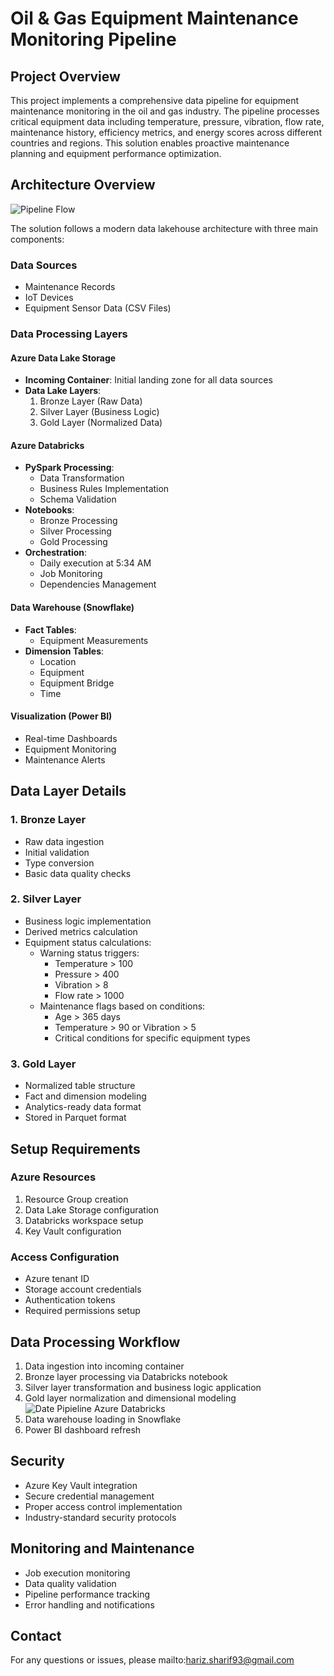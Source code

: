 # Oil & Gas Equipment Maintenance Monitoring Pipeline

## Project Overview
This project implements a comprehensive data pipeline for equipment maintenance monitoring in the oil and gas industry. The pipeline processes critical equipment data including temperature, pressure, vibration, flow rate, maintenance history, efficiency metrics, and energy scores across different countries and regions. This solution enables proactive maintenance planning and equipment performance optimization.

## Architecture Overview
![Pipeline Flow](https://github.com/user-attachments/assets/b64c186f-fd90-419d-8a8d-4ba791da499e)


The solution follows a modern data lakehouse architecture with three main components:

### Data Sources
- Maintenance Records
- IoT Devices
- Equipment Sensor Data (CSV Files)

### Data Processing Layers

#### Azure Data Lake Storage
- **Incoming Container**: Initial landing zone for all data sources
- **Data Lake Layers**:
  1. Bronze Layer (Raw Data)
  2. Silver Layer (Business Logic)
  3. Gold Layer (Normalized Data)

#### Azure Databricks
- **PySpark Processing**:
  - Data Transformation
  - Business Rules Implementation
  - Schema Validation
- **Notebooks**:
  - Bronze Processing
  - Silver Processing
  - Gold Processing
- **Orchestration**:
  - Daily execution at 5:34 AM
  - Job Monitoring
  - Dependencies Management

#### Data Warehouse (Snowflake)
- **Fact Tables**:
  - Equipment Measurements
- **Dimension Tables**:
  - Location
  - Equipment
  - Equipment Bridge
  - Time

#### Visualization (Power BI)
- Real-time Dashboards
- Equipment Monitoring
- Maintenance Alerts

## Data Layer Details

### 1. Bronze Layer
- Raw data ingestion
- Initial validation
- Type conversion
- Basic data quality checks

### 2. Silver Layer
- Business logic implementation
- Derived metrics calculation
- Equipment status calculations:
  - Warning status triggers:
    - Temperature > 100
    - Pressure > 400
    - Vibration > 8
    - Flow rate > 1000
  - Maintenance flags based on conditions:
    - Age > 365 days
    - Temperature > 90 or Vibration > 5
    - Critical conditions for specific equipment types

### 3. Gold Layer
- Normalized table structure
- Fact and dimension modeling
- Analytics-ready data format
- Stored in Parquet format

## Setup Requirements

### Azure Resources
1. Resource Group creation
2. Data Lake Storage configuration
3. Databricks workspace setup
4. Key Vault configuration

### Access Configuration
- Azure tenant ID
- Storage account credentials
- Authentication tokens
- Required permissions setup

## Data Processing Workflow
1. Data ingestion into incoming container
2. Bronze layer processing via Databricks notebook
3. Silver layer transformation and business logic application
4. Gold layer normalization and dimensional modeling
  ![Date Pipieline Azure Databricks](https://github.com/user-attachments/assets/046a09f2-f8ed-405a-b66e-600f983c552e)
5. Data warehouse loading in Snowflake
6. Power BI dashboard refresh

## Security
- Azure Key Vault integration
- Secure credential management
- Proper access control implementation
- Industry-standard security protocols

## Monitoring and Maintenance
- Job execution monitoring
- Data quality validation
- Pipeline performance tracking
- Error handling and notifications

## Contact
For any questions or issues, please mailto:hariz.sharif93@gmail.com
